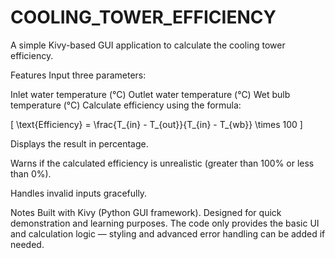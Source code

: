# COOLING_TOWER_EFFICIENCY

A simple Kivy-based GUI application to calculate the cooling tower efficiency.

Features
Input three parameters:

Inlet water temperature (°C)
Outlet water temperature (°C)
Wet bulb temperature (°C)
Calculate efficiency using the formula:

[ \text{Efficiency} = \frac{T_{in} - T_{out}}{T_{in} - T_{wb}} \times 100 ]

Displays the result in percentage.

Warns if the calculated efficiency is unrealistic (greater than 100% or less than 0%).

Handles invalid inputs gracefully.

Notes
Built with Kivy (Python GUI framework).
Designed for quick demonstration and learning purposes.
The code only provides the basic UI and calculation logic — styling and advanced error handling can be added if needed.
